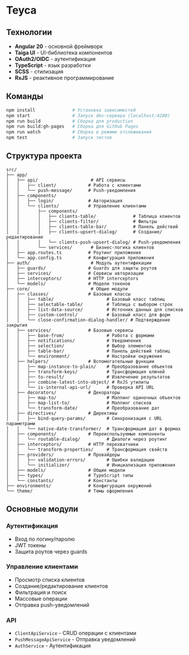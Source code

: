 # Teyca

## Технологии

- **Angular 20** - основной фреймворк
- **Taiga UI** - UI-библиотека компонентов
- **OAuth2/OIDC** - аутентификация
- **TypeScript** - язык разработки
- **SCSS** - стилизация
- **RxJS** - реактивное программирование

## Команды

```bash
npm install              # Установка зависимостей
npm start                # Запуск dev-сервера (localhost:4200)
npm run build            # Сборка для production
npm run build:gh-pages   # Сборка для GitHub Pages
npm run watch            # Сборка в режиме отслеживания
npm test                 # Запуск тестов
```

## Структура проекта

```
src/
├── app/
│   ├── api/                    # API сервисы
│   │   ├── client/            # Работа с клиентами
│   │   └── push-message/      # Push-уведомления
│   ├── components/
│   │   ├── login/             # Авторизация
│   │   └── clients/           # Управление клиентами
│   │       ├── components/
│   │       │   ├── clients-table/              # Таблица клиентов
│   │       │   ├── clients-filter/             # Фильтры
│   │       │   ├── clients-table-bar/          # Панель действий
│   │       │   ├── clients-upsert-dialog/      # Создание/редактирование
│   │       │   └── clients-push-upsert-dialog/ # Push-уведомления
│   │       └── services/       # Бизнес-логика клиентов
│   ├── app.routes.ts          # Роутинг приложения
│   └── app.config.ts          # Конфигурация приложения
├── auth/                       # Модуль аутентификации
│   ├── guards/                # Guards для защиты роутов
│   ├── services/              # Сервисы авторизации
│   ├── interceptors/          # HTTP interceptors
│   └── models/                # Модели токенов
├── core/                       # Общие модули
│   ├── classes/               # Базовые классы
│   │   ├── table/                    # Базовый класс таблиц
│   │   ├── selectable-table/         # Таблица с выбором строк
│   │   ├── list-data-source/         # Источник данных для списков
│   │   ├── custom-control/           # Базовый класс для форм
│   │   └── close-confirmation-dialog-handler/ # Подтверждение закрытия
│   ├── services/              # Базовые сервисы
│   │   ├── base-from/                # Работа с формами
│   │   ├── notifications/            # Уведомления
│   │   ├── selection/                # Выбор элементов
│   │   ├── table-bar/                # Панель действий таблиц
│   │   └── environment/              # Настройки окружения
│   ├── helpers/               # Вспомогательные функции
│   │   ├── map-instance-to-plain/    # Преобразование объектов
│   │   ├── transform-keys/           # Трансформация ключей
│   │   ├── to-result/                # Извлечение результатов
│   │   ├── combine-latest-into-object/ # RxJS утилиты
│   │   └── is-internal-api-url/      # Проверка API URL
│   ├── decorators/            # Декораторы
│   │   ├── map-to/                   # Маппинг одиночных объектов
│   │   ├── map-list-to/              # Маппинг списков
│   │   └── transform-date/           # Преобразование дат
│   ├── directives/            # Директивы
│   │   ├── bind-query-params/        # Синхронизация с URL параметрами
│   │   └── native-date-transformer/  # Трансформация дат в формах
│   ├── components/            # Переиспользуемые компоненты
│   │   └── routable-dialog/          # Диалоги через роутинг
│   ├── interceptors/          # HTTP перехватчики
│   │   └── transform-properties/     # Трансформация свойств
│   ├── providers/             # Провайдеры
│   │   ├── validation-errors/        # Ошибки валидации
│   │   └── initializer/              # Инициализация приложения
│   ├── models/                # Общие модели
│   ├── types/                 # TypeScript типы
│   └── constants/             # Константы
├── environments/              # Конфигурация окружений
└── theme/                     # Темы оформления
```

## Основные модули

### Аутентификация

- Вход по логину/паролю
- JWT токены
- Защита роутов через guards

### Управление клиентами

- Просмотр списка клиентов
- Создание/редактирование клиентов
- Фильтрация и поиск
- Массовые операции
- Отправка push-уведомлений

### API

- `ClientApiService` - CRUD операции с клиентами
- `PushMessageApiService` - Отправка уведомлений
- `AuthService` - Аутентификация
